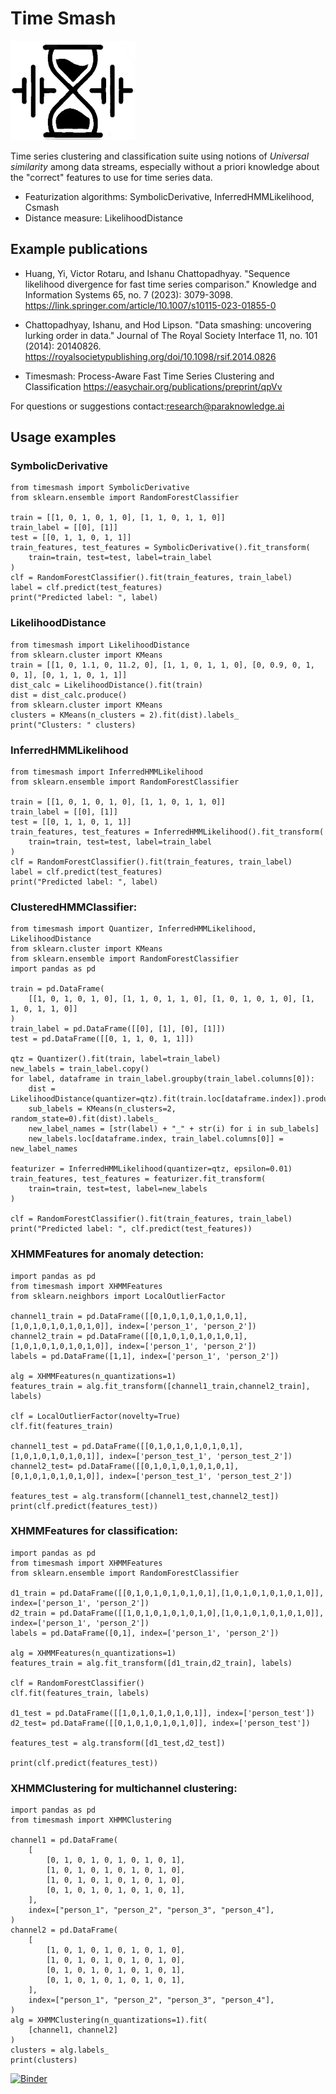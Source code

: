 # Time Smash

<img src="timesmash.png" alt="TimeSmash Logo" width="200">


Time series clustering and classification suite using notions of *Universal similarity* among  data streams, especially without a priori knowledge about the "correct" features to use for time series data.

+ Featurization algorithms: SymbolicDerivative, InferredHMMLikelihood, Csmash
+ Distance measure: LikelihoodDistance

## Example publications


+ Huang, Yi, Victor Rotaru, and Ishanu Chattopadhyay. "Sequence likelihood divergence for fast time series comparison." Knowledge and Information Systems 65, no. 7 (2023): 3079-3098. https://link.springer.com/article/10.1007/s10115-023-01855-0

+ Chattopadhyay, Ishanu, and Hod Lipson. "Data smashing: uncovering lurking order in data." Journal of The Royal Society Interface 11, no. 101 (2014): 20140826.
https://royalsocietypublishing.org/doi/10.1098/rsif.2014.0826

+ Timesmash: Process-Aware Fast Time Series Clustering and Classification https://easychair.org/publications/preprint/qpVv


For questions or suggestions contact:research@paraknowledge.ai

##	Usage examples	
### SymbolicDerivative
	from timesmash import SymbolicDerivative
	from sklearn.ensemble import RandomForestClassifier

	train = [[1, 0, 1, 0, 1, 0], [1, 1, 0, 1, 1, 0]]
	train_label = [[0], [1]]
	test = [[0, 1, 1, 0, 1, 1]]
	train_features, test_features = SymbolicDerivative().fit_transform(
	    train=train, test=test, label=train_label
	)
	clf = RandomForestClassifier().fit(train_features, train_label)
	label = clf.predict(test_features)
	print("Predicted label: ", label)
	
###	LikelihoodDistance	
	from timesmash import LikelihoodDistance
	from sklearn.cluster import KMeans
	train = [[1, 0, 1.1, 0, 11.2, 0], [1, 1, 0, 1, 1, 0], [0, 0.9, 0, 1, 0, 1], [0, 1, 1, 0, 1, 1]]
	dist_calc = LikelihoodDistance().fit(train)
	dist = dist_calc.produce()
	from sklearn.cluster import KMeans
	clusters = KMeans(n_clusters = 2).fit(dist).labels_
	print("Clusters: " clusters)
	
###	InferredHMMLikelihood	
	from timesmash import InferredHMMLikelihood
	from sklearn.ensemble import RandomForestClassifier

	train = [[1, 0, 1, 0, 1, 0], [1, 1, 0, 1, 1, 0]]
	train_label = [[0], [1]]
	test = [[0, 1, 1, 0, 1, 1]]
	train_features, test_features = InferredHMMLikelihood().fit_transform(
	    train=train, test=test, label=train_label
	)
	clf = RandomForestClassifier().fit(train_features, train_label)
	label = clf.predict(test_features)
	print("Predicted label: ", label)

###	ClusteredHMMClassifier:	
	from timesmash import Quantizer, InferredHMMLikelihood, LikelihoodDistance
	from sklearn.cluster import KMeans
	from sklearn.ensemble import RandomForestClassifier
	import pandas as pd

	train = pd.DataFrame(
	    [[1, 0, 1, 0, 1, 0], [1, 1, 0, 1, 1, 0], [1, 0, 1, 0, 1, 0], [1, 1, 0, 1, 1, 0]]
	)
	train_label = pd.DataFrame([[0], [1], [0], [1]])
	test = pd.DataFrame([[0, 1, 1, 0, 1, 1]])

	qtz = Quantizer().fit(train, label=train_label)
	new_labels = train_label.copy()
	for label, dataframe in train_label.groupby(train_label.columns[0]):
	    dist = LikelihoodDistance(quantizer=qtz).fit(train.loc[dataframe.index]).produce()
	    sub_labels = KMeans(n_clusters=2, random_state=0).fit(dist).labels_
	    new_label_names = [str(label) + "_" + str(i) for i in sub_labels]
	    new_labels.loc[dataframe.index, train_label.columns[0]] = new_label_names

	featurizer = InferredHMMLikelihood(quantizer=qtz, epsilon=0.01)
	train_features, test_features = featurizer.fit_transform(
	    train=train, test=test, label=new_labels
	)

	clf = RandomForestClassifier().fit(train_features, train_label)
	print("Predicted label: ", clf.predict(test_features))

###	XHMMFeatures for anomaly detection:	
	import pandas as pd
	from timesmash import XHMMFeatures
	from sklearn.neighbors import LocalOutlierFactor

	channel1_train = pd.DataFrame([[0,1,0,1,0,1,0,1,0,1],[1,0,1,0,1,0,1,0,1,0]], index=['person_1', 'person_2'])
	channel2_train = pd.DataFrame([[0,1,0,1,0,1,0,1,0,1],[1,0,1,0,1,0,1,0,1,0]], index=['person_1', 'person_2'])
	labels = pd.DataFrame([1,1], index=['person_1', 'person_2'])
	    
	alg = XHMMFeatures(n_quantizations=1)
	features_train = alg.fit_transform([channel1_train,channel2_train], labels)
	    
	clf = LocalOutlierFactor(novelty=True)  
	clf.fit(features_train)
	        
	channel1_test = pd.DataFrame([[0,1,0,1,0,1,0,1,0,1],[1,0,1,0,1,0,1,0,1]], index=['person_test_1', 'person_test_2'])
	channel2_test= pd.DataFrame([[0,1,0,1,0,1,0,1,0,1],[0,1,0,1,0,1,0,1,0]], index=['person_test_1', 'person_test_2'])

	features_test = alg.transform([channel1_test,channel2_test])
	print(clf.predict(features_test))

###	XHMMFeatures for classification:	
	import pandas as pd
	from timesmash import XHMMFeatures
	from sklearn.ensemble import RandomForestClassifier

	d1_train = pd.DataFrame([[0,1,0,1,0,1,0,1,0,1],[1,0,1,0,1,0,1,0,1,0]], index=['person_1', 'person_2'])
	d2_train = pd.DataFrame([[1,0,1,0,1,0,1,0,1,0],[1,0,1,0,1,0,1,0,1,0]], index=['person_1', 'person_2'])
	labels = pd.DataFrame([0,1], index=['person_1', 'person_2'])
	    
	alg = XHMMFeatures(n_quantizations=1)
	features_train = alg.fit_transform([d1_train,d2_train], labels)
	    
	clf = RandomForestClassifier()  
	clf.fit(features_train, labels)
	        
	d1_test = pd.DataFrame([[1,0,1,0,1,0,1,0,1]], index=['person_test'])
	d2_test= pd.DataFrame([[0,1,0,1,0,1,0,1,0]], index=['person_test'])

	features_test = alg.transform([d1_test,d2_test])
	    
	print(clf.predict(features_test))

###	XHMMClustering for multichannel clustering:	
    import pandas as pd
    from timesmash import XHMMClustering

    channel1 = pd.DataFrame(
        [
            [0, 1, 0, 1, 0, 1, 0, 1, 0, 1],
            [1, 0, 1, 0, 1, 0, 1, 0, 1, 0],
            [1, 0, 1, 0, 1, 0, 1, 0, 1, 0],
            [0, 1, 0, 1, 0, 1, 0, 1, 0, 1],
        ],
        index=["person_1", "person_2", "person_3", "person_4"],
    )
    channel2 = pd.DataFrame(
        [
            [1, 0, 1, 0, 1, 0, 1, 0, 1, 0],
            [1, 0, 1, 0, 1, 0, 1, 0, 1, 0],
            [0, 1, 0, 1, 0, 1, 0, 1, 0, 1],
            [0, 1, 0, 1, 0, 1, 0, 1, 0, 1],
        ],
        index=["person_1", "person_2", "person_3", "person_4"],
    )
    alg = XHMMClustering(n_quantizations=1).fit(
        [channel1, channel2]
    )
    clusters = alg.labels_
    print(clusters)

	
[![Binder](https://mybinder.org/badge_logo.svg)](https://mybinder.org/v2/gh/zeroknowledgediscovery/timesmash/HEAD)
